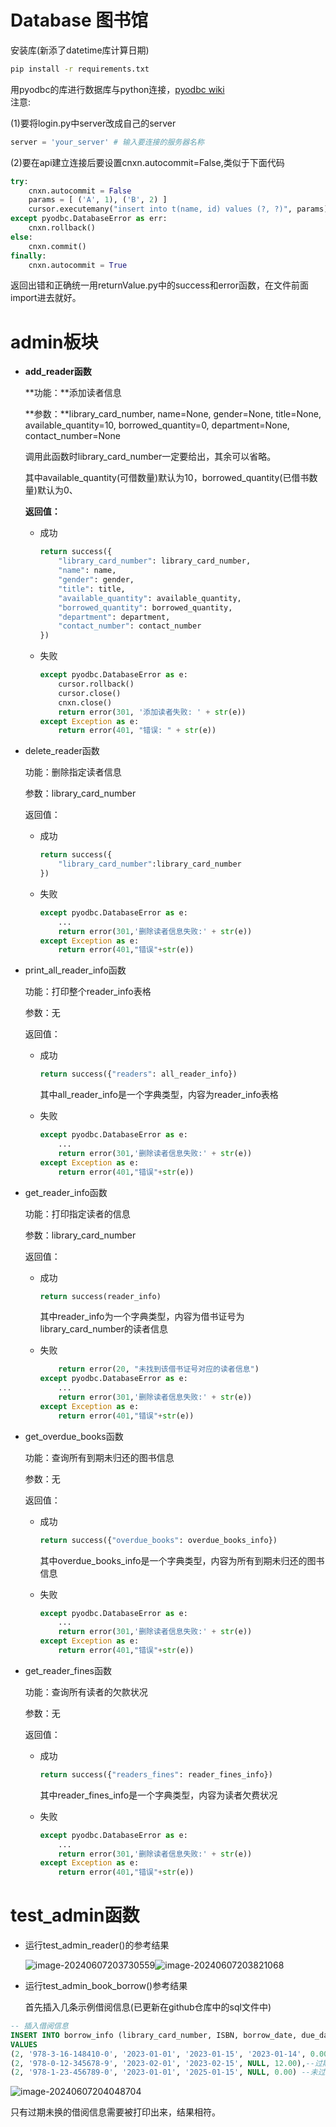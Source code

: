 # Database 图书馆

安装库(新添了datetime库计算日期)

```bash
pip install -r requirements.txt
```

用pyodbc的库进行数据库与python连接，[pyodbc wiki](https://github.com/mkleehammer/pyodbc/wiki)  
注意:

(1)要将login.py中server改成自己的server  

```python
server = 'your_server' # 输入要连接的服务器名称
```

(2)要在api建立连接后要设置cnxn.autocommit=False,类似于下面代码

```python
try:
    cnxn.autocommit = False
    params = [ ('A', 1), ('B', 2) ]
    cursor.executemany("insert into t(name, id) values (?, ?)", params)
except pyodbc.DatabaseError as err:
    cnxn.rollback()
else:
    cnxn.commit()
finally:
    cnxn.autocommit = True
```

返回出错和正确统一用returnValue.py中的success和error函数，在文件前面import进去就好。



# admin板块

* **add_reader函数**

  **功能：**添加读者信息

  **参数：**library_card_number, name=None, gender=None, title=None, available_quantity=10, borrowed_quantity=0, department=None, contact_number=None

  调用此函数时library_card_number一定要给出，其余可以省略。

  其中available_quantity(可借数量)默认为10，borrowed_quantity(已借书数量)默认为0、

  **返回值：**

  * 成功

    ```python
    return success({
        "library_card_number": library_card_number,
        "name": name,
        "gender": gender,
        "title": title,
        "available_quantity": available_quantity,
        "borrowed_quantity": borrowed_quantity, 
        "department": department, 
        "contact_number": contact_number
    })
    ```

  * 失败

    ```python
    except pyodbc.DatabaseError as e:
        cursor.rollback()
        cursor.close()
        cnxn.close()
        return error(301, '添加读者失败: ' + str(e))
    except Exception as e:
        return error(401, "错误: " + str(e))
    ```

* delete_reader函数

  功能：删除指定读者信息

  参数：library_card_number

  返回值：

  * 成功

    ```python
    return success({
        "library_card_number":library_card_number
    })
    ```

  * 失败

    ```python
    except pyodbc.DatabaseError as e:
        ...
        return error(301,'删除读者信息失败:' + str(e))
    except Exception as e:
        return error(401,"错误"+str(e)) 
    ```

* print_all_reader_info函数

  功能：打印整个reader_info表格

  参数：无

  返回值：

  * 成功

    ```python
    return success({"readers": all_reader_info})
    ```

    其中all_reader_info是一个字典类型，内容为reader_info表格

  * 失败

    ```python
    except pyodbc.DatabaseError as e:
    	...
        return error(301,'删除读者信息失败:' + str(e))
    except Exception as e:
        return error(401,"错误"+str(e)) 
    ```

* get_reader_info函数

  功能：打印指定读者的信息

  参数：library_card_number

  返回值：

  * 成功

    ```python
    return success(reader_info)
    ```

    其中reader_info为一个字典类型，内容为借书证号为library_card_number的读者信息

  * 失败

    ```python
    	return error(20, "未找到该借书证号对应的读者信息")
    except pyodbc.DatabaseError as e:
        ...
        return error(301,'删除读者信息失败:' + str(e))
    except Exception as e:
        return error(401,"错误"+str(e)) 
    ```

* get_overdue_books函数

  功能：查询所有到期未归还的图书信息

  参数：无

  返回值：

  * 成功

    ```python
    return success({"overdue_books": overdue_books_info})
    ```

    其中overdue_books_info是一个字典类型，内容为所有到期未归还的图书信息

  * 失败

    ```python
    except pyodbc.DatabaseError as e:
    	...
        return error(301,'删除读者信息失败:' + str(e))
    except Exception as e:
        return error(401,"错误"+str(e)) 
    ```

* get_reader_fines函数

  功能：查询所有读者的欠款状况

  参数：无

  返回值：

  * 成功

    ```python
    return success({"readers_fines": reader_fines_info})
    ```

    其中reader_fines_info是一个字典类型，内容为读者欠费状况

  * 失败

    ```python
    except pyodbc.DatabaseError as e:
    	...
        return error(301,'删除读者信息失败:' + str(e))
    except Exception as e:
        return error(401,"错误"+str(e)) 
    ```

    

# test_admin函数

* 运行test_admin_reader()的参考结果

  ![image-20240607203730559](assets/image-20240607203730559.png)![image-20240607203821068](assets/image-20240607203821068.png)

* 运行test_admin_book_borrow()参考结果

  首先插入几条示例借阅信息(已更新在github仓库中的sql文件中)

```sql
-- 插入借阅信息
INSERT INTO borrow_info (library_card_number, ISBN, borrow_date, due_date, return_date, fine)
VALUES 
(2, '978-3-16-148410-0', '2023-01-01', '2023-01-15', '2023-01-14', 0.00),--过期已还
(2, '978-0-12-345678-9', '2023-02-01', '2023-02-15', NULL, 12.00),--过期未还
(2, '978-1-23-456789-0', '2023-01-01', '2025-01-15', NULL, 0.00) --未过期且未还
```

![image-20240607204048704](assets/image-20240607204048704.png)

只有过期未换的借阅信息需要被打印出来，结果相符。
